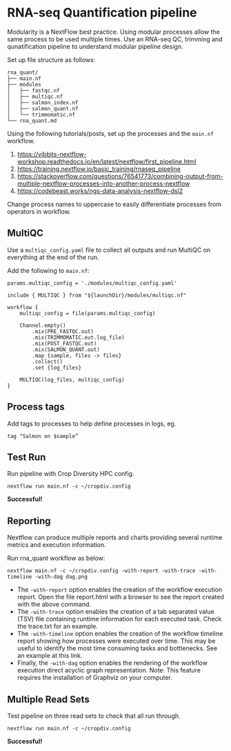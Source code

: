 # RNA-seq Quantification pipeline
Modularity is a NextFlow best practice. Using modular processes allow the same process to be used multiple times. Use an RNA-seq QC, trimming and qunatification pipeline to understand modular pipeline design.

Set up file structure as follows:
```
rna_quant/
├── main.nf
├── modules
│   ├── fastqc.nf
│   ├── multiqc.nf
│   ├── salmon_index.nf
│   ├── salmon_quant.nf
│   └── trimmomatic.nf
└── rna_quant.md
```

Using the following tutorials/posts, set up the processes and the ```main.nf``` workflow.

1. https://vibbits-nextflow-workshop.readthedocs.io/en/latest/nextflow/first_pipeline.html
2. https://training.nextflow.io/basic_training/rnaseq_pipeline
3. https://stackoverflow.com/questions/76541773/combining-output-from-multiple-nextflow-processes-into-another-process-nextflow
4. https://codebeast.works/ngs-data-analysis-nextflow-dsl2


Change process names to uppercase to easily differentiate processes from operators in workflow.

## MultiQC
Use a ```multiqc_config.yaml``` file to collect all outputs and run MultiQC on everything at the end of the run.

Add the following to ```main.nf```:
```
params.multiqc_config = './modules/multiqc_config.yaml'

include { MULTIQC } from "${launchDir}/modules/multiqc.nf" 

workflow {
    multiqc_config = file(params.multiqc_config)

    Channel.empty()
        .mix(PRE_FASTQC.out)
        .mix(TRIMMOMATIC.out.log_file)
        .mix(POST_FASTQC.out)
        .mix(SALMON_QUANT.out)
        .map {sample, files -> files}
        .collect()
        .set {log_files}

    MULTIQC(log_files, multiqc_config)
}
```

## Process tags
Add tags to processes to help define processes in logs, eg. 
```
tag "Salmon on $sample”
```

## Test Run
Run pipeline with Crop Diversity HPC config.
```
nextflow run main.nf -c ~/cropdiv.config
```
**Successful!**

## Reporting
Nextflow can produce multiple reports and charts providing several runtime metrics and execution information.

Run rna_quant workflow as below:
```
nextflow main.nf -c ~/cropdiv.config -with-report -with-trace -with-timeline -with-dag dag.png
```

- The ```-with-report``` option enables the creation of the workflow execution report. Open the file report.html with a browser to see the report created with the above command.
- The ```-with-trace``` option enables the creation of a tab separated value (TSV) file containing runtime information for each executed task. Check the trace.txt for an example.
- The ```-with-timeline``` option enables the creation of the workflow timeline report showing how processes were executed over time. This may be useful to identify the most time consuming tasks and bottlenecks. See an example at this link.
- Finally, the ```-with-dag``` option enables the rendering of the workflow execution direct acyclic graph representation. Note: This feature requires the installation of Graphviz on your computer.

## Multiple Read Sets
Test pipeline on three read sets to check that all run through.
```
nextflow run main.nf -c ~/cropdiv.config
```
**Successful!**

